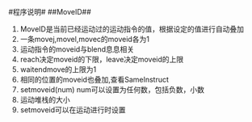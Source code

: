 #程序说明#
##MoveID## 
1. MoveID是当前已经运动过的运动指令的值，根据设定的值进行自动叠加
2. 一条movej,movel,movec的moveid各为1
3. 运动指令的moveid与blend息息相关
4. reach决定moveid的下限，leave决定moveid的上限
5. waitendmove的上限为1
6. 相同的位置的moveid也叠加,查看SameInstruct
7. setmoveid(num) num可以设置为任何数，包括负数，小数
8. 运动堆栈的大小
9. setmoveid可以在运动进行时设置

